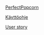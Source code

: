 [PerfectPopcorn](http://perfectpopcorn.herokoapp.com)


[Käyttöohje](https://github.com/jaemh/PerfectPopcorn/blob/master/documentation/K%C3%A4ytt%C3%B6ohje.md)

[User story](PerfectPopcorn/documentation/User)
